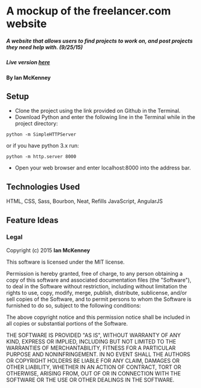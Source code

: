 # A mockup of the freelancer.com website
##### A website that allows users to find projects to work on, and post projects they need help with. (9/25/15)

##### Live version [here](http://ianmcke.github.io/freespearer/)

#### By Ian McKenney

## Setup

* Clone the project using the link provided on Github in the Terminal.
* Download Python and enter the following line in the Terminal while in the project directory:
```console
python -m SimpleHTTPServer
```
or if you have python 3.x run:
```console
python -m http.server 8000
```

* Open your web browser and enter localhost:8000 into the address bar.

## Technologies Used

HTML, CSS, Sass, Bourbon, Neat, Refills JavaScript, AngularJS

## Feature Ideas

### Legal

Copyright (c) 2015 **Ian McKenney**

This software is licensed under the MIT license.

Permission is hereby granted, free of charge, to any person obtaining a copy
of this software and associated documentation files (the "Software"), to deal
in the Software without restriction, including without limitation the rights
to use, copy, modify, merge, publish, distribute, sublicense, and/or sell
copies of the Software, and to permit persons to whom the Software is
furnished to do so, subject to the following conditions:

The above copyright notice and this permission notice shall be included in
all copies or substantial portions of the Software.

THE SOFTWARE IS PROVIDED "AS IS", WITHOUT WARRANTY OF ANY KIND, EXPRESS OR
IMPLIED, INCLUDING BUT NOT LIMITED TO THE WARRANTIES OF MERCHANTABILITY,
FITNESS FOR A PARTICULAR PURPOSE AND NONINFRINGEMENT. IN NO EVENT SHALL THE
AUTHORS OR COPYRIGHT HOLDERS BE LIABLE FOR ANY CLAIM, DAMAGES OR OTHER
LIABILITY, WHETHER IN AN ACTION OF CONTRACT, TORT OR OTHERWISE, ARISING FROM,
OUT OF OR IN CONNECTION WITH THE SOFTWARE OR THE USE OR OTHER DEALINGS IN
THE SOFTWARE.
